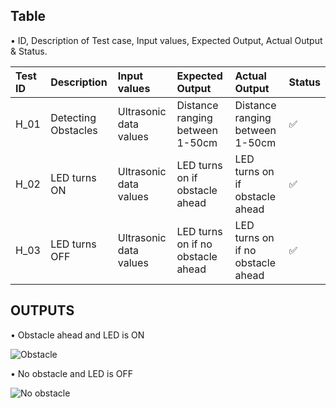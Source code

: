 ## Table
• ID, Description of Test case, Input values, Expected Output, Actual Output & Status.

|Test ID	|Description|	Input values	|Expected Output	|Actual Output	|Status|
|:---|:---|:---|:---|:---|:---|
|H_01|	Detecting Obstacles|Ultrasonic data values|	Distance ranging between 1-50cm	|Distance ranging between 1-50cm |✅|
|H_02	|LED turns ON	|Ultrasonic data values	|LED turns on if obstacle ahead	|LED turns on if obstacle ahead	|✅|
|H_03	|LED turns OFF	|Ultrasonic data values	|LED turns on if no obstacle ahead	|LED turns on if no obstacle ahead|	✅|


## OUTPUTS
•	Obstacle ahead and LED is ON

![Obstacle](https://user-images.githubusercontent.com/98833151/157299701-0ee46a45-ea74-4f05-8881-32459e3be161.PNG)

 
•	No obstacle and LED is OFF

![No obstacle](https://user-images.githubusercontent.com/98833151/157299682-fd9f0465-ddd1-4b69-b791-5dabc0d78075.PNG)
